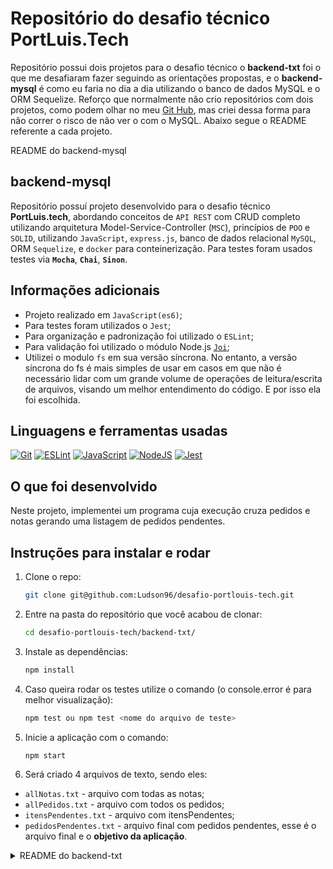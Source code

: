 # Repositório do desafio técnico PortLuis.Tech

Repositório possui dois projetos para o desafio técnico o **backend-txt** foi o que me desafiaram fazer seguindo as orientações propostas, e o **backend-mysql** é como eu faria no dia a dia utilizando o banco de dados MySQL e o ORM Sequelize. Reforço que normalmente não crio repositórios com dois projetos, como podem olhar no meu [Git Hub][Git Hub-url], mas criei dessa forma para não correr o risco de não ver o com o MySQL. Abaixo segue o README referente a cada projeto.

<!-- <details> -->

  <summary>README do backend-mysql</summary>

  ## backend-mysql

 Repositório possuí projeto desenvolvido para o desafio técnico **PortLuis.tech**, abordando conceitos de `API REST` com CRUD completo utilizando arquitetura Model-Service-Controller (`MSC`), princípios de `POO` e `SOLID`, utilizando `JavaScript`, `express.js`, banco de dados relacional `MySQL`, ORM `Sequelize`, e `docker` para conteinerização.
 Para testes foram usados testes via **`Mocha`**, **`Chai`**, **`Sinon`**.

## Informações adicionais

- Projeto realizado em `JavaScript(es6)`;
- Para testes foram utilizados o `Jest`;
- Para organização e padronização foi utilizado o `ESLint`;
- Para validação foi utilizado o módulo Node.js [`Joi`](https://joi.dev/api/?v=17.9.1);
- Utilizei o modulo `fs` em sua versão síncrona. No entanto, a versão síncrona do fs é mais simples de usar em casos em que não é necessário lidar com um grande volume de operações de leitura/escrita de arquivos, visando um melhor entendimento do código. E por isso ela foi escolhida.

## Linguagens e ferramentas usadas

[![Git][Git-logo]][Git-url]
[![ESLint][ESLint-logo]][ESLint-url]
[![JavaScript][JavaScript-logo]][JavaScript-url]
[![NodeJS][NodeJS-logo]][NodeJS-url]
[![Jest][Jest-logo]][Jest-url]

## O que foi desenvolvido

Neste projeto, implementei um programa cuja execução cruza pedidos e notas gerando uma listagem de pedidos pendentes.

## Instruções para instalar e rodar

1. Clone o repo:

    ```bash
    git clone git@github.com:Ludson96/desafio-portlouis-tech.git
    ```

1. Entre na pasta do repositório que você acabou de clonar:

    ```bash
    cd desafio-portlouis-tech/backend-txt/
    ```

1. Instale as dependências:

    ```bash
    npm install
    ```

1. Caso queira rodar os testes utilize o comando (o console.error é para melhor visualização):

    ```bash
    npm test ou npm test <nome do arquivo de teste>
    ```

1. Inicie a aplicação com o comando:

    ```bash
    npm start
    ```

1. Será criado 4 arquivos de texto, sendo eles:

- `allNotas.txt` - arquivo com todas as notas;
- `allPedidos.txt` - arquivo com todos os pedidos;
- `itensPendentes.txt` - arquivo com itensPendentes;
- `pedidosPendentes.txt` - arquivo final com pedidos pendentes, esse é o arquivo final e o **objetivo da aplicação**.

[Git-logo]: https://img.shields.io/badge/git-%23F05033.svg?style=for-the-badge&logo=git&logoColor=white
[Git-url]: https://git-scm.com
[ESLint-logo]: https://img.shields.io/badge/ESLint-4B3263?style=for-the-badge&logo=eslint&logoColor=white
[ESLint-url]: https://eslint.org/
[JavaScript-logo]: https://img.shields.io/badge/javascript-%23323330.svg?style=for-the-badge&logo=javascript&logoColor=%23F7DF1E
[JavaScript-url]: https://www.javascript.com/
[NodeJS-logo]: https://img.shields.io/badge/node.js-6DA55F?style=for-the-badge&logo=node.js&logoColor=white
[NodeJS-url]: https://nodejs.org/en
[Jest-logo]: https://img.shields.io/badge/-jest-%23C21325?style=for-the-badge&logo=jest&logoColor=white
[Jest-url]: https://jestjs.io

  </details>

  <details>

  <summary>README do backend-txt</summary>

## backend-txt

 Repositório possuí projeto desenvolvido para o desafio técnico **PortLuis.tech**, abordando conceitos de `JavaScript`, `es6`, testes com `Node.js` e módulos.

## Informações adicionais

- Projeto realizado em `JavaScript(es6)`;
- Para testes foram utilizados o `Jest`;
- Para organização e padronização foi utilizado o `ESLint`;
- Para validação foi utilizado o módulo Node.js [`Joi`](https://joi.dev/api/?v=17.9.1);
- Utilizei o modulo `fs` em sua versão síncrona. No entanto, a versão síncrona do fs é mais simples de usar em casos em que não é necessário lidar com um grande volume de operações de leitura/escrita de arquivos, visando um melhor entendimento do código. E por isso ela foi escolhida.

## Linguagens e ferramentas usadas

[![Git][Git-logo]][Git-url]
[![ESLint][ESLint-logo]][ESLint-url]
[![JavaScript][JavaScript-logo]][JavaScript-url]
[![NodeJS][NodeJS-logo]][NodeJS-url]
[![Jest][Jest-logo]][Jest-url]

## O que foi desenvolvido

Neste projeto, implementei um programa cuja execução cruza pedidos e notas gerando uma listagem de pedidos pendentes.

## Instruções para instalar e rodar

1. Clone o repo:

    ```bash
    git clone git@github.com:Ludson96/desafio-portlouis-tech.git
    ```

1. Entre na pasta do repositório que você acabou de clonar:

    ```bash
    cd desafio-portlouis-tech/backend-txt/
    ```

1. Instale as dependências:

    ```bash
    npm install
    ```

1. Caso queira rodar os testes utilize o comando (o console.error é para melhor visualização):

    ```bash
    npm test ou npm test <nome do arquivo de teste>
    ```

1. Inicie a aplicação com o comando:

    ```bash
    npm start
    ```

1. Será criado 4 arquivos de texto, sendo eles:

- `allNotas.txt` - arquivo com todas as notas;
- `allPedidos.txt` - arquivo com todos os pedidos;
- `itensPendentes.txt` - arquivo com itensPendentes;
- `pedidosPendentes.txt` - arquivo final com pedidos pendentes, esse é o arquivo final e o **objetivo da aplicação**.

[Git-logo]: https://img.shields.io/badge/git-%23F05033.svg?style=for-the-badge&logo=git&logoColor=white
[Git-url]: https://git-scm.com
[ESLint-logo]: https://img.shields.io/badge/ESLint-4B3263?style=for-the-badge&logo=eslint&logoColor=white
[ESLint-url]: https://eslint.org/
[JavaScript-logo]: https://img.shields.io/badge/javascript-%23323330.svg?style=for-the-badge&logo=javascript&logoColor=%23F7DF1E
[JavaScript-url]: https://www.javascript.com/
[NodeJS-logo]: https://img.shields.io/badge/node.js-6DA55F?style=for-the-badge&logo=node.js&logoColor=white
[NodeJS-url]: https://nodejs.org/en
[Jest-logo]: https://img.shields.io/badge/-jest-%23C21325?style=for-the-badge&logo=jest&logoColor=white
[Jest-url]: https://jestjs.io

</details>

[Git Hub-url]: https://github.com/Ludson96
